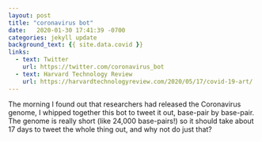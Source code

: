 ```yaml
---
layout: post
title: "coronavirus bot"
date:   2020-01-30 17:41:39 -0700
categories: jekyll update
background_text: {{ site.data.covid }}
links:
  - text: Twitter
    url: https://twitter.com/coronavirus_bot
  - text: Harvard Technology Review
    url: https://harvardtechnologyreview.com/2020/05/17/covid-19-art/
---
```

The morning I found out that researchers had released the Coronavirus genome, I whipped together this bot to tweet it out, base-pair by base-pair. The genome is really short (like 24,000 base-pairs!) so it should take about 17 days to tweet the whole thing out, and why not do just that?
